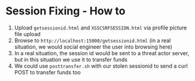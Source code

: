 # Session Fixing - How to

1. Upload `getsessionid.html` and `XSSCSRFSESSION.html` via profile picture file upload
2. Browse to `http://localhost:15000/getsessionid.html` (in a real situation, we would social engineer the user into browsing here)
3. In a real situation, the session id would be sent to a threat actor server, but in this situation we use it to transfer funds
4. We could use `posttransfer.sh` with our stolen sessionid to send a curl POST to transfer funds too